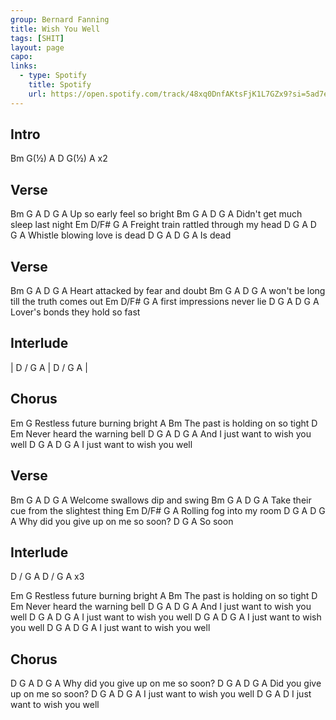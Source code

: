 ```yaml
---
group: Bernard Fanning
title: Wish You Well
tags: [SHIT]
layout: page
capo: 
links: 
  - type: Spotify
    title: Spotify
    url: https://open.spotify.com/track/48xq0DnfAKtsFjK1L7GZx9?si=5ad7e5a32451491b
---
```


## Intro

Bm G(½) A D G(½) A   x2

## Verse

Bm          G    A     D     G   A
Up so early feel so bright
Bm           G    A        D     G   A
Didn't get much sleep last night
Em                    D/F#    G      A
Freight train rattled through my head
D               G    A      D     G  A
Whistle blowing love is dead
D         G   A    D     G   A
Is dead

## Verse

Bm                G    A   D     G   A
Heart attacked by fear and doubt
Bm            G        A     D         G   A
won't be long till the truth comes out
Em                D/F#   G    A
first impressions never lie
D                  G    A     D       G   A
Lover's bonds they hold so fast

## Interlude 

| D / G A | D / G A |

## Chorus

Em                      G
Restless future burning bright
A                         Bm
The past is holding on so tight
D                       Em
Never heard the warning bell
D                  G    A   D     G   A
And I just want to wish you well
D              G    A   D      G   A
I just want to wish you well

## Verse

Bm               G   A   D      G  A
Welcome swallows dip and swing
Bm                      G    A    D      G  A
Take their cue from the slightest thing
Em          D/F#    G     A
Rolling fog into my room
D           G       A        D        G    A
Why did you give up on me so soon?
D      G   A
So soon

## Interlude
D / G A  D / G A  x3

Em                      G
Restless future burning bright
A                         Bm
The past is holding on so tight
D                       Em
Never heard the warning bell
D                  G    A   D     G   A
And I just want to wish you well
D              G    A   D      G   A
I just want to wish you well
D              G    A   D      G   A
I just want to wish you well
D              G    A   D      G   A
I just want to wish you well

## Chorus

D           G       A        D        G    A
Why did you give up on me so soon?
D            G     A     D        G    A
Did you give up on me so soon?
D              G    A   D      G   A
I just want to wish you well
D              G    A   D
I just want to wish you well

